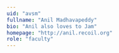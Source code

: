 ```yaml
---
uid: "avsm"
fullname: "Anil Madhavapeddy"
bio: "Anil also loves to Jam"
homepage: "http://anil.recoil.org"
role: "faculty"
---
```

